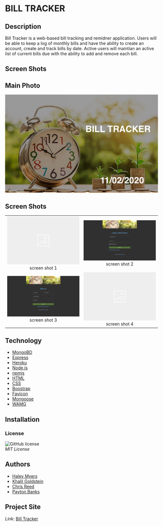 # BILL TRACKER

## Description
Bill Tracker is a web-based bill tracking and remidner  application. Users will be able to keep a log of monthly bills and have the ability to create an account, create and track bills by date. Active users will maintian an active list of current bills due with the ability to add and remove each bill. 

## Screen Shots

## Main Photo
<span style="display:block">![Header Page](client/public/images/header.png)</span>

## Screen Shots

| | |
|:-------------------------:|:-------------------------:|
|![Workout-Tracker-Demo](client/public/images/shot1.png) screen shot 1| ![Workout-Tracker-Demo](client/public/images/shot2.png) screen shot 2|
|![Workout-Tracker-Demo](client/public/images/shot3.png) screen shot 3| ![Workout-Tracker-Demo](client/public/images/shot4.png) screen shot 4|

## Technology
* [MongoBD](https://www.mongodb.com/)
* [Express](https://www.npmjs.com/package/express)
* [Heroku](https://devcenter.heroku.com/categories/reference)
* [Node.js](https://nodejs.org/en/)
* [npmjs](https://docs.npmjs.com/)
* [HTML](https://developer.mozilla.org/en-US/docs/Web/HTML)
* [CSS](https://developer.mozilla.org/en-US/docs/Web/CSS)
* [Boostrap](https://getbootstrap.com/)
* [Favicon](https://favicon.io/favicon-converter/)
* [Mongoose](https://mongoosejs.com/docs/)
* [WAMG](https://app-manifest.firebaseapp.com/)

## Installation

### License  
![GitHub license](https://img.shields.io/badge/license-MIT-blue.svg) <br> *MIT License*

## Authors
- [Haley Myers](https://github.com/haleynmyers)
- [Khalil Goldstein](https://github.com/KelalArrzenai)
- [Chris Reed](https://github.com/cr31293)
- [Payton Banks](https://github.com/paytonbanks)

## Project Site
*Link:*
[Bill Tracker]()